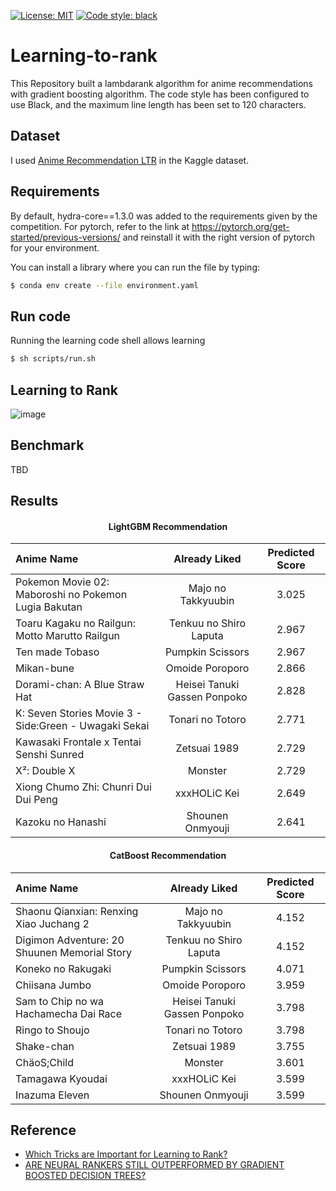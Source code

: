 [![License: MIT](https://img.shields.io/badge/License-MIT-yellow.svg)](https://opensource.org/licenses/MIT) [![Code style: black](https://img.shields.io/badge/code%20style-black-000000.svg)](https://github.com/psf/black)  
# Learning-to-rank
This Repository built a lambdarank algorithm for anime recommendations with gradient boosting algorithm.
The code style has been configured to use Black, and the maximum line length has been set to 120 characters.

## Dataset
I used [Anime Recommendation LTR](https://www.kaggle.com/datasets/ransakaravihara/anime-recommendation-ltr-dataset) in the Kaggle dataset.

## Requirements
By default, hydra-core==1.3.0 was added to the requirements given by the competition. For pytorch, refer to the link at https://pytorch.org/get-started/previous-versions/ and reinstall it with the right version of pytorch for your environment.

You can install a library where you can run the file by typing:
```sh
$ conda env create --file environment.yaml
```

## Run code
Running the learning code shell allows learning
```sh
$ sh scripts/run.sh
```


## Learning to Rank
![image](https://github.com/ds-wook/learning-to-rank/assets/46340424/2ff9bbb4-4b21-4c00-87ad-47d140426dc7)



## Benchmark
TBD


## Results

#### <div align="center"> LightGBM Recommendation </div>

|                       Anime Name                      |        Already Liked         | Predicted Score |
|:------------------------------------------------------|:----------------------------:|:---------------:|
|  Pokemon Movie 02: Maboroshi no Pokemon Lugia Bakutan |      Majo no Takkyuubin      |      3.025      |
|     Toaru Kagaku no Railgun: Motto Marutto Railgun    |    Tenkuu no Shiro Laputa    |      2.967      |
|                    Ten made Tobaso                    |       Pumpkin Scissors       |      2.967      |
|                       Mikan-bune                      |       Omoide Poroporo        |      2.866      |
|             Dorami-chan: A Blue Straw Hat             | Heisei Tanuki Gassen Ponpoko |      2.828      |
| K: Seven Stories Movie 3 - Side:Green - Uwagaki Sekai |       Tonari no Totoro       |      2.771      |
|        Kawasaki Frontale x Tentai Senshi Sunred       |         Zetsuai 1989         |      2.729      |
|                      X²: Double X                     |           Monster            |      2.729      |
|          Xiong Chumo Zhi: Chunri Dui Dui Peng         |         xxxHOLiC Kei         |      2.649      |
|                   Kazoku no Hanashi                   |       Shounen Onmyouji       |      2.641      |

#### <div align="center"> CatBoost Recommendation </div>

|                  Anime Name                  |        Already Liked         | Predicted Score |
|:---------------------------------------------|:----------------------------:|:---------------:|
|   Shaonu Qianxian: Renxing Xiao Juchang 2    |      Majo no Takkyuubin      |      4.152      |
| Digimon Adventure: 20 Shuunen Memorial Story |    Tenkuu no Shiro Laputa    |      4.152      |
|              Koneko no Rakugaki              |       Pumpkin Scissors       |      4.071      |
|                Chiisana Jumbo                |       Omoide Poroporo        |      3.959      |
|    Sam to Chip no wa Hachamecha Dai Race     | Heisei Tanuki Gassen Ponpoko |      3.798      |
|               Ringo to Shoujo                |       Tonari no Totoro       |      3.798      |
|                  Shake-chan                  |         Zetsuai 1989         |      3.755      |
|                 ChäoS;Child                  |           Monster            |      3.601      |
|               Tamagawa Kyoudai               |         xxxHOLiC Kei         |      3.599      |
|                Inazuma Eleven                |       Shounen Onmyouji       |      3.599      |

## Reference
+ [Which Tricks are Important for Learning to Rank?](https://openreview.net/pdf?id=MXfTQp8bZF)
+ [ARE NEURAL RANKERS STILL OUTPERFORMED BY GRADIENT BOOSTED DECISION TREES?](https://openreview.net/pdf?id=Ut1vF_q_vC)